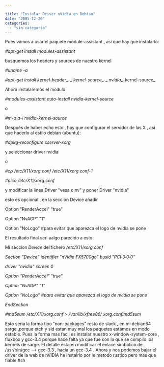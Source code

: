 ```yaml
---

title: "Instalar Driver nVidia en Debian"
date: "2005-12-26"
categories: 
  - "sin-categoria"
---
```


Pues vamos a usar el paquete module-assistant , asi que hay que instalarlo:

_#apt-get install modules-assistant_

busquemos los headers y sources de nuestro kernel

_#uname -a_

_#apt-get install kernel-header__\-<mi version>_ _kernel-source__\-<mi version>_ _nvidia__\-kernel-source_

Ahora instalaremos el modulo

_#modules-assistant auto-install nvidia-kernel-source_

o

_#m-a a-i nvidia-kernel-source_

Después de haber echo esto , hay que configurar el servidor de las X , asi que hacerlo al estilo debian (ubuntu):

_#dpkg-reconfigure xserver-xorg_

y seleccionar driver nvidia

o

_#cp /etc/X11/xorg.conf /etc/X11/xorg.conf-1_

_#pico /etc/X11/xorg.conf_

y modificar la linea Driver "vesa o nv" y poner Driver "nvidia"

esto es opcional , en la seccion Device añadir

Option "RenderAccel" "true"

Option "NvAGP" "1"

Option "NoLogo" #para evitar que aparezca el logo de nvidia se pone

El resultado final seri aalgo parecido a esto

Mi seccion _Device_ del fichero _/etc/X11/xorg.conf_

_Section "Device" identifier "nVidia FX5700go" busid "PCI:3:0:0"_

_driver "nvidia" screen 0_

_Option "RenderAccel" "true"_

_Option "NvAGP" "1"_

_Option "NoLogo" #para evitar que aparezca el logo de nvidia se pone_

_EndSection_

_#md5sum /etc/X11/xorg.conf > /var/lib/xfree86/ xorg.conf.md5sum_

Esto seria la forma tipo "non-packages" resto de slack , en mi debian64 sarge ,porque etch y sid estan muy mal los paquetes estamos en modo estable. Pues la forma mas facil es instalar nuestro x-window-system-core , fluxbox y gcc-3.4 porque hace falta ya que fue con lo que se compilo los kernels de sarge. El detalle esta en modificar el enlace simbolico de /usr/bin/gcc --> gcc-3.3 , hacia un gcc-3.4 . Ahora y nos podemos bajar el driver de la web de nVIDIA he instalrlo por le metodo rustico pero mas que fiable #sh
